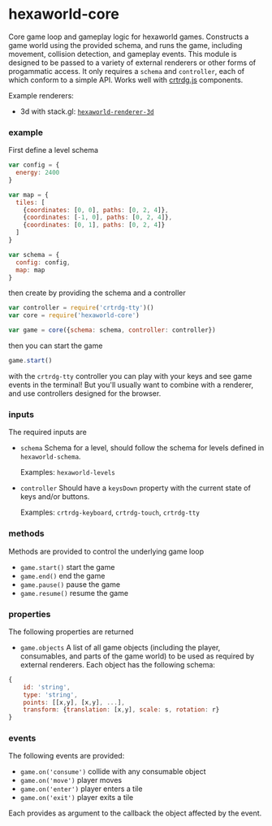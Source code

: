 # hexaworld-core

Core game loop and gameplay logic for hexaworld games. Constructs a game world using the provided schema, and runs the game, including movement, collision detection, and gameplay events. This module is designed to be passed to a variety of external renderers or other forms of progammatic access. It only requires a `schema` and `controller`, each of which conform to a simple API. Works well with [crtrdg.js](http://crtrdg.com/) components.

Example renderers:

- 3d with stack.gl: [`hexaworld-renderer-3d`](https://github.com/hexaworld/hexaworld-renderer-3d)

### example

First define a level schema

```javascript
var config = {
  energy: 2400
}

var map = {
  tiles: [
    {coordinates: [0, 0], paths: [0, 2, 4]},
    {coordinates: [-1, 0], paths: [0, 2, 4]},
    {coordinates: [0, 1], paths: [0, 2, 4]}
  ]
}

var schema = {
  config: config,
  map: map
}
```

then create by providing the schema and a controller

```javascript
var controller = require('crtrdg-tty')()
var core = require('hexaworld-core')

var game = core({schema: schema, controller: controller})
```

then you can start the game

```javascript
game.start()
```
with the `crtrdg-tty` controller you can play with your keys and see game events in the terminal! But you'll usually want to combine with a renderer, and use controllers designed for the browser.

### inputs

The required inputs are

- `schema` Schema for a level, should follow the schema for levels defined in `hexaworld-schema`. 
	
	Examples: `hexaworld-levels`

- `controller` Should have a `keysDown` property with the current state of keys and/or buttons. 
 
	Examples: `crtrdg-keyboard`, `crtrdg-touch`, `crtrdg-tty`

### methods

Methods are provided to control the underlying game loop

- `game.start()` start the game
- `game.end()` end the game
- `game.pause()` pause the game
- `game.resume()` resume the game

### properties

The following properties are returned

- `game.objects` A list of all game objects (including the player, consumables, and parts of the game world) to be used as required by external renderers. Each object has the following schema:

```javascript
{
	id: 'string',
	type: 'string',
	points: [[x,y], [x,y], ...],
	transform: {translation: [x,y], scale: s, rotation: r}
}
```

### events

The following events are provided:

- `game.on('consume')` collide with any consumable object
- `game.on('move')` player moves
- `game.on('enter')` player enters a tile
- `game.on('exit')` player exits a tile

Each provides as argument to the callback the object affected by the event.
